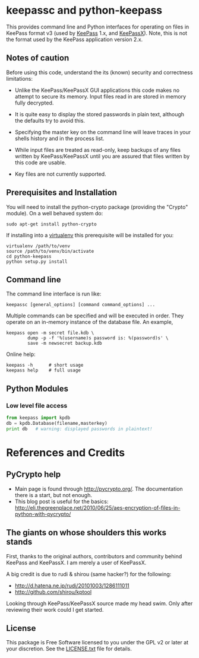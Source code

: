 # keepassc and python-keepass

This provides command line and Python interfaces for operating on
files in KeePass format v3 (used by [KeePass](http://keepass.info/)
1.x, and [KeePassX](http://www.keepassx.org/)).  Note, this is not the
format used by the KeePass application version 2.x.

## Notes of caution

Before using this code, understand the its (known) security
and correctness limitations:

 * Unlike the KeePass/KeePassX GUI applications this code makes no
   attempt to secure its memory.  Input files read in are stored in
   memory fully decrypted.

 * It is quite easy to display the stored passwords in plain text,
   although the defaults try to avoid this.

 * Specifying the master key on the command line will leave traces in
   your shells history and in the process list.

 * While input files are treated as read-only, keep backups of any
   files written by KeePass/KeePassX until you are assured that files
   written by this code are usable.

 * Key files are not currently supported.

## Prerequisites and Installation

You will need to install the python-crypto package (providing the
"Crypto" module).  On a well behaved system do:

```shell
sudo apt-get install python-crypto
```

If installing into a [virtualenv](http://www.virtualenv.org) this prerequisite will be installed for you:

```shell
virtualenv /path/to/venv
source /path/to/venv/bin/activate
cd python-keepass
python setup.py install
```


## Command line

The command line interface is run like:

```shell
keepassc [general_options] [command command_options] ...
```

Multiple commands can be specified and will be executed in order.
They operate on an in-memory instance of the database file.  An
example, 

```shell
keepass open -m secret file.kdb \
        dump -p -f '%(username)s password is: %(password)s' \
        save -m newsecret backup.kdb
```

Online help:

```shell
keepass -h      # short usage
keepass help    # full usage
```

## Python Modules

### Low level file access

```python
from keepass import kpdb
db = kpdb.Database(filename,masterkey)
print db   # warning: displayed passwords in plaintext!
```

# References and Credits

## PyCrypto help

 * Main page is found through <http://pycrypto.org/>.  The documentation there is a start, but not enough.
 * This blog post is useful for the basics: <http://eli.thegreenplace.net/2010/06/25/aes-encryption-of-files-in-python-with-pycrypto/>

## The giants on whose shoulders this works stands

First, thanks to the original authors, contributors and community
behind KeePass and KeePassX. I am merely a user of KeePassX.

A big credit is due to rudi & shirou (same hacker?) for the following:

 * <http://d.hatena.ne.jp/rudi/20101003/1286111011>
 * <http://github.com/shirou/kptool>

Looking through KeePass/KeePassX source made my head swim.  Only after
reviewing their work could I get started.

## License

This package is Free Software licensed to you under the GPL v2 or
later at your discretion. See the [LICENSE.txt](LICENSE.txt) file for details.
